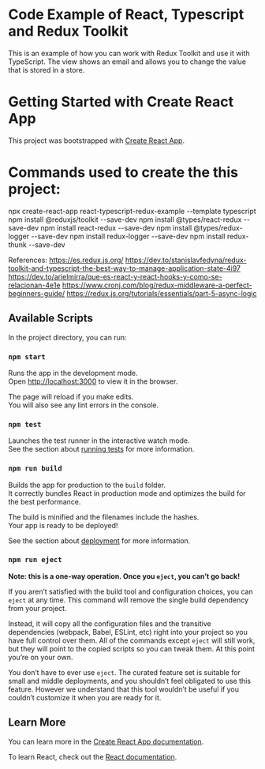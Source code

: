 
# Code Example of React, Typescript and Redux Toolkit

This is an example of how you can work with Redux Toolkit and use it with TypeScript. The view shows an email and allows you to change the value that is stored in a store.

# Getting Started with Create React App

This project was bootstrapped with [Create React App](https://github.com/facebook/create-react-app).

# Commands used to create the this project:

npx create-react-app react-typescript-redux-example --template typescript
npm install @reduxjs/toolkit --save-dev
npm install @types/react-redux --save-dev
npm install react-redux --save-dev
npm install @types/redux-logger --save-dev
npm install redux-logger --save-dev
npm install redux-thunk --save-dev

References:
https://es.redux.js.org/
https://dev.to/stanislavfedyna/redux-toolkit-and-typescript-the-best-way-to-manage-application-state-4i97
https://dev.to/arielmirra/que-es-react-y-react-hooks-y-como-se-relacionan-4e1e
https://www.cronj.com/blog/redux-middleware-a-perfect-beginners-guide/
https://redux.js.org/tutorials/essentials/part-5-async-logic


## Available Scripts

In the project directory, you can run:

### `npm start`

Runs the app in the development mode.\
Open [http://localhost:3000](http://localhost:3000) to view it in the browser.

The page will reload if you make edits.\
You will also see any lint errors in the console.

### `npm test`

Launches the test runner in the interactive watch mode.\
See the section about [running tests](https://facebook.github.io/create-react-app/docs/running-tests) for more information.

### `npm run build`

Builds the app for production to the `build` folder.\
It correctly bundles React in production mode and optimizes the build for the best performance.

The build is minified and the filenames include the hashes.\
Your app is ready to be deployed!

See the section about [deployment](https://facebook.github.io/create-react-app/docs/deployment) for more information.

### `npm run eject`

**Note: this is a one-way operation. Once you `eject`, you can’t go back!**

If you aren’t satisfied with the build tool and configuration choices, you can `eject` at any time. This command will remove the single build dependency from your project.

Instead, it will copy all the configuration files and the transitive dependencies (webpack, Babel, ESLint, etc) right into your project so you have full control over them. All of the commands except `eject` will still work, but they will point to the copied scripts so you can tweak them. At this point you’re on your own.

You don’t have to ever use `eject`. The curated feature set is suitable for small and middle deployments, and you shouldn’t feel obligated to use this feature. However we understand that this tool wouldn’t be useful if you couldn’t customize it when you are ready for it.

## Learn More

You can learn more in the [Create React App documentation](https://facebook.github.io/create-react-app/docs/getting-started).

To learn React, check out the [React documentation](https://reactjs.org/).
